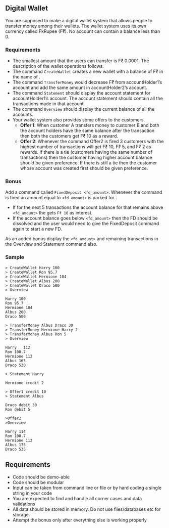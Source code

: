 ## Digital Wallet
You are supposed to make a digital wallet system that allows people to transfer money among their wallets. The wallet system uses its own currency called FkRupee (F₹). No account can contain a balance less than 0.

### Requirements

- The smallest amount that the users can transfer is F₹ 0.0001. The description of the wallet operations follows.
- The command `CreateWallet` creates a new wallet with a balance of F₹ in the name of .
- The command `TransferMoney` would decrease F₹ from accountHolder1’s account and add the same amount in accountHolder2’s account.
- The command `Statement` should display the account statement for accountHolder1’s account. The account statement should contain all the transactions made in that account.
- The command `Overview` should display the current balance of all the accounts.
- Your wallet system also provides some offers to the customers.
    - **Offer 1**: When customer A transfers money to customer B and both the account holders have the same balance after the transaction then both the customers get F₹ 10 as a reward.
    - **Offer 2**: Whenever the command Offer2 is fired 3 customers with the highest number of transactions will get F₹ 10, F₹ 5, and F₹ 2 as rewards. If there is a tie (customers having the same number of transactions) then the customer having higher account balance should be given preference. If there is still a tie then the customer whose account was created first should be given preference.

### Bonus

Add a command called `FixedDeposit <fd_amount>`. Whenever the command is fired an amount equal to `<fd_amount>` is parked for .
- If for the next 5 transactions the account balance for that remains above `<fd_amount>` the gets `F₹ 10` as interest.
- If the account balance goes below `<fd_amount>` then the FD should be dissolved and the user would need to give the FixedDeposit command again to start a new FD.

As an added bonus display the `<fd_amount>` and remaining transactions in the Overview and Statement command also.

### Sample

```
> CreateWallet Harry 100
> CreateWallet Ron 95.7
> CreateWallet Hermione 104
> CreateWallet Albus 200
> CreateWallet Draco 500
> Overview

Harry 100
Ron 95.7
Hermione 104
Albus 200
Draco 500

> TransferMoney Albus Draco 30
> TransferMoney Hermione Harry 2
> TransferMoney Albus Ron 5
> Overview

Harry	112
Ron 100.7
Hermione 112
Albus 165
Draco 530

> Statement Harry

Hermione credit 2

> Offer1 credit 10
> Statement Albus

Draco debit 30
Ron debit 5

>Offer2
>Overview

Harry 114
Ron 100.7
Hermione 112
Albus 175
Draco 535
```

## Requirements
- Code should be demo-able
- Code should be modular
- Input can be taken from command line or file or by hard coding a single string in your code
- You are expected to find and handle all corner cases and data validations
- All data should be stored in memory. Do not use files/databases etc for storage.
- Attempt the bonus only after everything else is working properly

